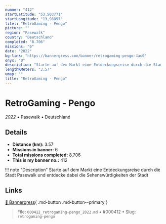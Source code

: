 ```yaml
---
nummer: "412"
startLatitude: "53,503771"
startLongitude: "13,98897"
titel: "RetroGaming - Pengo"
picture: ""
region: "Pasewalk"
country: "Deutschland"
completed: "8.706"
missions: "6"
date: "2022"
bg-link: "https://bannergress.com/banner/retrogaming-pengo-4ac0"
onyx: "0"
description: "Starte auf dem Markt eine Entdeckungsreise durch die Stadt Pasewalk und entdecke dabei die Sehenswürdigkeiten der Stadt"
lengthKMeters: "3,57"
umap: ""
title: "RetroGaming - Pengo"
---
```

# RetroGaming - Pengo

*2022* • Pasewalk • Deutschland



## Details
- **Distance (km):** 3.57
- **Missions in banner:** 6
- **Total missions completed:** 8.706
- **This is my banner no.:** 412


!!! note "Description"
    Starte auf dem Markt eine Entdeckungsreise durch die Stadt Pasewalk und entdecke dabei die Sehenswürdigkeiten der Stadt



## Links
[🔗 Bannergress](https://bannergress.com/banner/retrogaming-pengo-4ac0){ .md-button .md-button--primary }



> File: `000412_retrogaming-pengo_2022.md` • #000412 • Slug: `retrogaming-pengo`
